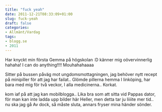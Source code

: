 ```yaml
---
title: "fuck yeah"
date: 2011-12-21T08:33:09+01:00
slug: fuck-yeah
draft: false
categories:
- Allmänt/Vardag
tags:
- blogg.se
- 2011
---
```

Har knyckt min första Gemma på högskolan :D känner mig oövervinnerlig hahaha! I can do anything!!!! Mouhahahaaaa  
  
Sitter på bussen påväg mot ungdomsmottagningen, jag behöver nytt recept på minipiller för att jag har failat.. Glömde pillerna hemma I linköping, har bara med mig för två veckor, I alla medicinerna.. Korkat.  
  
kom iaf på att jag kan mobilblogga.. Lika bra som att sitta vid Pappas dator, för man kan inte ladda upp bilder här Heller, men detta tar ju liiiite mer tid..  
nu ska jag gå Av dock, så måste sluta, annars fryser mina händer sönder.